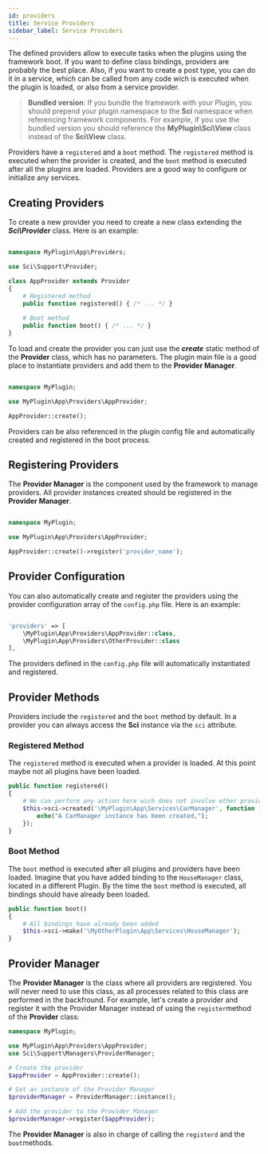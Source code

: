 ```yaml
---
id: providers
title: Service Providers
sidebar_label: Service Providers
---
```


The defined providers allow to execute tasks when the plugins using the framework boot. If you want to define class bindings, providers are probably the best place. Also, if you want to create a post type, you can do it in a service, which can be called from any code wich is executed when the plugin is loaded, or also from a service provider.

> **Bundled version**: If you bundle the framework with your Plugin,
> you should prepend your plugin namespace to the **Sci** namespace when referencing framework components.
> For example, if you use the bundled version you should reference the **MyPlugin\Sci\View** class instead of the **Sci\View** class.

Providers have a `registered` and a `boot` method. The `registered` method is executed when the provider is created, and the `boot` method is executed after all the plugins are loaded. Providers are a good way to configure or initialize any services.

## Creating Providers

To create a new provider you need to create a new class extending  the **_Sci\Provider_** class. Here is an example:

```php

namespace MyPlugin\App\Providers;

use Sci\Support\Provider;

class AppProvider extends Provider
{
    # Registered method
	public function registered() { /* ... */ }
    
    # Boot method
	public function boot() { /* ... */ }
}
```

To load and create the provider you can just use the **_create_** static method of the **Provider** class, which has no parameters. The plugin main file is a good place to instantiate providers and add them to the **Provider Manager**.

```php

namespace MyPlugin;

use MyPlugin\App\Providers\AppProvider;

AppProvider::create();
```

Providers can be also referenced in the plugin config file and automatically created and registered in the boot process.

## Registering Providers

The **Provider Manager** is the component used by the framework to manage providers. All provider instances created should be registered in the **Provider Manager**.

```php

namespace MyPlugin;

use MyPlugin\App\Providers\AppProvider;

AppProvider::create()->register('provider_name');
```

## Provider Configuration

You can also automatically create and register the providers using the provider configuration array of the `config.php` file. Here is an example:

```php

'providers' => [
    \MyPlugin\App\Providers\AppProvider::class,
    \MyPlugin\App\Providers\OtherProvider::class
],
```

The providers defined in the `config.php` file will automatically instantiated and registered.


## Provider Methods

Providers include the `registered` and the  `boot` method by default. In a provider you can always access the **Sci** instance via the `sci` attribute.

### Registered Method

The `registered` method is executed when a provider is loaded. At this point maybe not all plugins have been loaded.

```php
public function registered()
{
    # We can perform any action here wich does not involve other providers or plugins
    $this->sci->created('\MyPlugin\App\Services\CarManager', function ($object, $sci) {
        echo("A CarManager instance has been created,");
    });
}
```

### Boot Method

The `boot` method is executed after all plugins and providers have been loaded. Imagine that you have added binding to the `HouseManager` class, located in a different Plugin. By the time the `boot` method is executed, all bindings should have already been loaded.

```php
public function boot()
{
    # All bindings have already been added
    $this->sci->make('\MyOtherPlugin\App\Services\HouseManager');
}
```


## Provider Manager

The **Provider Manager** is the class where all providers are registered. You will never need to use this class, as all processes related to this class are performed in the backfround. For example, let's create a provider and register it with the Provider Manager instead of using the `register`method of the **Provider** class:


```php
namespace MyPlugin;

use MyPlugin\App\Providers\AppProvider;
use Sci\Support\Managers\ProviderManager;

# Create the provider
$appProvider = AppProvider::create();

# Get an instance of the Provider Manager
$providerManager = ProviderManager::instance();

# Add the provider to the Provider Manager
$providerManager->register($appProvider);

```
The **Provider Manager** is also in charge of calling the `registerd` and the `boot`methods.